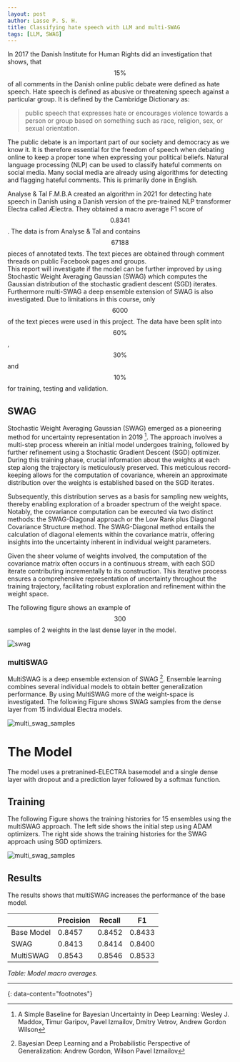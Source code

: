 ```yaml
---
layout: post
author: Lasse P. S. H.
title: Classifying hate speech with LLM and multi-SWAG
tags: [LLM, SWAG]
---
```


In 2017 the Danish Institute for Human Rights did an investigation that shows, that $$15 \%$$ of all comments in the Danish online public debate were defined as hate speech. 
Hate speech is defined as abusive or threatening speech against a particular group. 
It is defined by the Cambridge Dictionary as: 
> public speech that expresses hate or encourages violence towards a person or group based on something such as race, religion, sex, or sexual orientation. 

The public debate is an important part of our society and democracy as we know it. 
It is therefore essential for the freedom of speech when debating online to keep a proper tone when expressing your political beliefs. 
Natural language processing (NLP) can be used to classify hateful comments on social media. 
Many social media are already using algorithms for detecting and flagging hateful comments. This is primarily done in English. 

Analyse & Tal F.M.B.A created an algorithm in 2021 for detecting hate speech in Danish using a Danish version of the pre-trained NLP transformer Electra called Ælectra. 
They obtained a macro average F1 score of $$0.8341$$. The data is from Analyse & Tal and contains  $$67188$$ pieces of annotated texts. The text pieces are obtained through comment threads on public Facebook pages and groups.
<br>
This report will investigate if the model can be further improved by using Stochastic Weight Averaging Gaussian (SWAG) which computes the Gaussian distribution of the stochastic gradient descent (SGD) iterates. Furthermore multi-SWAG a deep ensemble extension of SWAG is also investigated. 
Due to limitations in this course, only $$6000$$ of the text pieces were used in this project. 
The data have been split into $$60 \%$$, $$30 \%$$ and $$10 \%$$ for training, testing and validation. 

## SWAG
Stochastic Weight Averaging Gaussian (SWAG) emerged as a pioneering method for uncertainty representation in 2019 [^1]. The approach involves a multi-step process wherein an initial model undergoes training, followed by further refinement using a Stochastic Gradient Descent (SGD) optimizer. During this training phase, crucial information about the weights at each step along the trajectory is meticulously preserved. This meticulous record-keeping allows for the computation of covariance, wherein an approximate distribution over the weights is established based on the SGD iterates.

Subsequently, this distribution serves as a basis for sampling new weights, thereby enabling exploration of a broader spectrum of the weight space. Notably, the covariance computation can be executed via two distinct methods: the SWAG-Diagonal approach or the Low Rank plus Diagonal Covariance Structure method. The SWAG-Diagonal method entails the calculation of diagonal elements within the covariance matrix, offering insights into the uncertainty inherent in individual weight parameters.

Given the sheer volume of weights involved, the computation of the covariance matrix often occurs in a continuous stream, with each SGD iterate contributing incrementally to its construction. This iterative process ensures a comprehensive representation of uncertainty throughout the training trajectory, facilitating robust exploration and refinement within the weight space.

The following figure shows an example of $$300$$ samples of 2 weights in the last dense layer in the model.

![swag](/portfolio/images/swag/swag.png)

### multiSWAG
MultiSWAG is a deep ensemble extension of SWAG [^2]. 
Ensemble learning combines several individual models to obtain better generalization performance. 
By using MultiSWAG more of the weight-space is investigated. 
The following Figure shows SWAG samples from the dense layer from 15 individual Electra models. 

![multi_swag_samples](/portfolio/images/swag/samples.png)

# The Model
The model uses a pretranined-ELECTRA basemodel and a single dense layer with dropout and a prediction layer followed by a softmax function.

## Training
The following Figure shows the training histories for 15 ensembles using the multiSWAG approach. 
The left side shows the initial step using ADAM optimizers. 
The right side shows the training histories for the SWAG approach using SGD optimizers.

![multi_swag_samples](/portfolio/images/swag/train.png)

## Results
The results shows that multiSWAG increases the performance of the base model.

|             | Precision | Recall | F1     |
|-------------|-----------|--------|--------|
| Base Model  | 0.8457    | 0.8452 | 0.8433 |
| SWAG        | 0.8413    | 0.8414 | 0.8400 |
| MultiSWAG   | 0.8543    | 0.8546 | 0.8533 |

*Table: Model macro averages.*


---
{: data-content="footnotes"}
[^1]: A Simple Baseline for Bayesian Uncertainty in Deep Learning: Wesley J. Maddox, Timur Garipov, Pavel Izmailov, Dmitry Vetrov, Andrew Gordon Wilson
[^2]: Bayesian Deep Learning and a Probabilistic Perspective of Generalization: Andrew Gordon, Wilson Pavel Izmailov